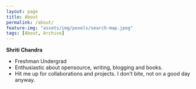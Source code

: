```yaml
---
layout: page
title: About
permalink: /about/
feature-img: "assets/img/pexels/search-map.jpeg"
tags: [About, Archive]
---
```


<b>Shriti Chandra</b>

* Freshman Undergrad
* Enthusiastic about opensource, writing, blogging and books.
* Hit me up for collaborations and projects. I don't bite, not on a good day anyway.
